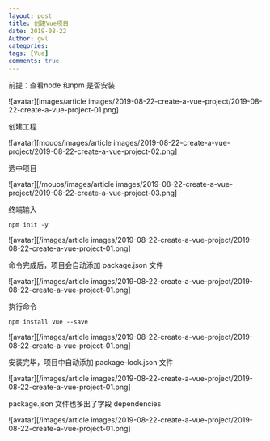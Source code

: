 ```yaml
---
layout: post
title: 创建Vue项目
date: 2019-08-22
Author: gwl
categories: 
tags: [Vue]
comments: true
---
```



前提：查看node 和npm 是否安装

![avatar][images/article images/2019-08-22-create-a-vue-project/2019-08-22-create-a-vue-project-01.png]

创建工程

![avatar][mouos/images/article images/2019-08-22-create-a-vue-project/2019-08-22-create-a-vue-project-02.png]

选中项目

![avatar][/mouos/images/article images/2019-08-22-create-a-vue-project/2019-08-22-create-a-vue-project-03.png]

终端输入 

```
npm init -y
```

![avatar][/images/article images/2019-08-22-create-a-vue-project/2019-08-22-create-a-vue-project-01.png]

命令完成后，项目会自动添加 package.json 文件

![avatar][/images/article images/2019-08-22-create-a-vue-project/2019-08-22-create-a-vue-project-01.png]

执行命令 

```
npm install vue --save
```

![avatar][/images/article images/2019-08-22-create-a-vue-project/2019-08-22-create-a-vue-project-01.png]

安装完毕，项目中自动添加 package-lock.json 文件

![avatar][/images/article images/2019-08-22-create-a-vue-project/2019-08-22-create-a-vue-project-01.png]

package.json 文件也多出了字段 dependencies

![avatar][/images/article images/2019-08-22-create-a-vue-project/2019-08-22-create-a-vue-project-01.png]
